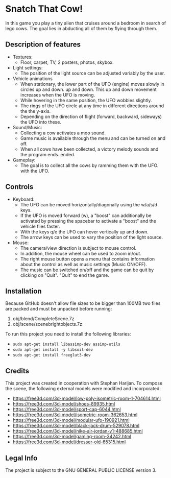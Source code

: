 # Snatch That Cow!
In this game you play a tiny alien that cruises around a bedroom in search of lego cows. 
The goal lies in abducting all of them by flying through them.

## Description of features
- Textures:
  - Floor, carpet, TV, 2 posters, photos, skybox.
- Light settings:
  - The position of the light source can be adjusted variably by the user.
- Vehicle animations
  - When stationary, the lower part of the UFO (engine) moves slowly in circles up and down.
    up and down. This up and down movement increases when the UFO is moving.
  - While hovering in the same position, the UFO wobbles slightly.
  - The rings of the UFO circle at any time in different directions around the
    the y-axis.
  - Depending on the direction of flight (forward, backward, sideways) the
    UFO into these.
- Sound/Music:
  - Collecting a cow activates a moo sound.
  - Game music is available through the menu and can be turned on and off.
  - When all cows have been collected, a victory melody sounds and the program ends.
    ended.
- Gameplay:
  - The goal is to collect all the cows by ramming them with the UFO.
    with the UFO.

## Controls
- Keyboard:
  - The UFO can be moved horizontally/diagonally using the w/a/s/d keys.
  - If the UFO is moved forward (w), a "boost" can additionally be activated by pressing the
    spacebar to activate a "boost" and the vehicle flies faster.
  - With the keys q/e the UFO can hover vertically up and down.
  - The arrow keys can be used to vary the position of the light source.
- Mouse:
  - The camera/view direction is subject to mouse control.
  - In addition, the mouse wheel can be used to zoom in/out.
  - The right mouse button opens a menu that contains information about the
    control as well as music settings (Music ON/OFF).
  - The music can be switched on/off and the game can be quit by clicking on "Quit".
    "Quit" to end the game.

## Installation
Because GitHub doesn't allow file sizes to be bigger than 100MB two files are packed and must be unpacked before running:
1. obj/blend/CompleteScene.7z
2. obj/scene/scenebrightobjects.7z

To run this project you need to install the following libraries:
- `sudo apt-get install libassimp-dev assimp-utils`
- `sudo apt-get install -y libsoil-dev`
- `sudo apt-get install freeglut3-dev`

## Credits
This project was created in cooperation with Stephan Harijan.
To compose the scene, the following external models were modified and incorporated:
- https://free3d.com/3d-model/low-poly-isometric-room-1-704614.html
- https://free3d.com/3d-model/shoes-89935.html
- https://free3d.com/3d-model/sport-cap-6044.html
- https://free3d.com/3d-model/isometric-room-362653.html
- https://free3d.com/3d-model/modular-ufo-190921.html
- https://free3d.com/3d-model/black-jack-drum-529078.html
- https://free3d.com/3d-model/nike-air-jordan-v1-488685.html
- https://free3d.com/3d-model/gaming-room-34242.html
- https://free3d.com/3d-model/dresser-old-65315.html

## Legal Info
The project is subject to the GNU GENERAL PUBLIC LICENSE version 3.